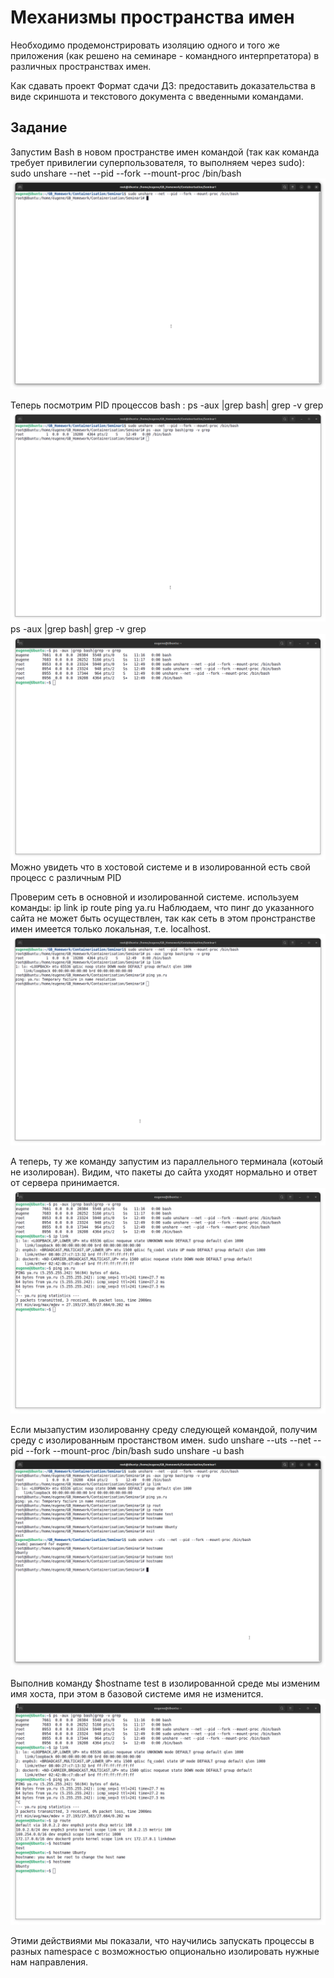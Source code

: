 # Механизмы пространства имен #

Необходимо продемонстрировать изоляцию одного и того же приложения (как решено на семинаре - командного интерпретатора) в различных пространствах имен.

Как сдавать проект
Формат сдачи ДЗ: предоставить доказательства в виде скриншота и текстового документа с введенными командами.

## Задание ##

Запустим Bash в новом пространстве имен командой (так как команда требует привилегии суперпользователя, то выполняем через sudo):
sudo unshare --net --pid --fork --mount-proc /bin/bash
![Screenshot from 2023-06-26 12-51-47.png](Screenshots%2FScreenshot%20from%202023-06-26%2012-51-47.png)

Теперь посмотрим PID  процессов bash :
ps -aux |grep bash| grep -v grep
![Screenshot from 2023-06-26 12-54-09.png](Screenshots%2FScreenshot%20from%202023-06-26%2012-54-09.png)
ps -aux |grep bash| grep -v grep
![Screenshot from 2023-06-26 12-54-58.png](Screenshots%2FScreenshot%20from%202023-06-26%2012-54-58.png)
Можно увидеть что в хостовой системе и в изолированной есть свой процесс с различным PID

Проверим сеть в основной и изолированной системе.
используем команды:
ip link
ip route
ping ya.ru
Наблюдаем, что пинг до указанного сайта не может быть осуществлен, так как сеть в этом пронстранстве имен имеется только локальная, т.е. localhost.
![Screenshot from 2023-06-26 12-59-53.png](Screenshots%2FScreenshot%20from%202023-06-26%2012-59-53.png)


А теперь, ту же команду запустим из параллельного терминала (котоый не изолирован). Видим, что пакеты до сайта уходят нормально и ответ от сервера принимается.
![Screenshot from 2023-06-26 13-01-37.png](Screenshots%2FScreenshot%20from%202023-06-26%2013-01-37.png)

Если мызапустим изолированну среду следующей командой, получим среду с изолированным простанством имен.
sudo unshare --uts --net --pid --fork --mount-proc /bin/bash
sudo unshare -u bash
![Screenshot from 2023-06-26 13-20-09.png](Screenshots%2FScreenshot%20from%202023-06-26%2013-20-09.png)

Выполнив команду $hostname test в изолированной среде мы изменим имя хоста, при этом в базовой системе имя не изменится. 
![Screenshot from 2023-06-26 13-22-10.png](Screenshots%2FScreenshot%20from%202023-06-26%2013-22-10.png)

Этими действиями мы показали, что научились запускать процессы в разных namespace с возможностью опционально изолировать нужные нам направления.